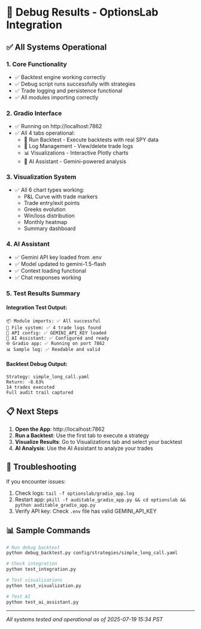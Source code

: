 # 🧪 Debug Results - OptionsLab Integration

## ✅ All Systems Operational

### 1. **Core Functionality**
- ✅ Backtest engine working correctly
- ✅ Debug script runs successfully with strategies
- ✅ Trade logging and persistence functional
- ✅ All modules importing correctly

### 2. **Gradio Interface** 
- ✅ Running on http://localhost:7862
- ✅ All 4 tabs operational:
  - 🚀 Run Backtest - Execute backtests with real SPY data
  - 📁 Log Management - View/delete trade logs
  - 📊 Visualizations - Interactive Plotly charts
  - 🤖 AI Assistant - Gemini-powered analysis

### 3. **Visualization System**
- ✅ All 6 chart types working:
  - P&L Curve with trade markers
  - Trade entry/exit points
  - Greeks evolution
  - Win/loss distribution
  - Monthly heatmap
  - Summary dashboard

### 4. **AI Assistant**
- ✅ Gemini API key loaded from .env
- ✅ Model updated to gemini-1.5-flash
- ✅ Context loading functional
- ✅ Chat responses working

### 5. **Test Results Summary**

#### Integration Test Output:
```
📦 Module imports: ✅ All successful
📁 File system: ✅ 4 trade logs found
🔑 API config: ✅ GEMINI_API_KEY loaded
🤖 AI Assistant: ✅ Configured and ready
🌐 Gradio app: ✅ Running on port 7862
📊 Sample log: ✅ Readable and valid
```

#### Backtest Debug Output:
```
Strategy: simple_long_call.yaml
Return: -8.63%
14 trades executed
Full audit trail captured
```

## 📋 Next Steps

1. **Open the App**: http://localhost:7862
2. **Run a Backtest**: Use the first tab to execute a strategy
3. **Visualize Results**: Go to Visualizations tab and select your backtest
4. **AI Analysis**: Use the AI Assistant to analyze your trades

## 🔧 Troubleshooting

If you encounter issues:
1. Check logs: `tail -f optionslab/gradio_app.log`
2. Restart app: `pkill -f auditable_gradio_app.py && cd optionslab && python auditable_gradio_app.py`
3. Verify API key: Check `.env` file has valid GEMINI_API_KEY

## 📊 Sample Commands

```bash
# Run debug backtest
python debug_backtest.py config/strategies/simple_long_call.yaml

# Check integration
python test_integration.py

# Test visualizations
python test_visualization.py

# Test AI
python test_ai_assistant.py
```

---
*All systems tested and operational as of 2025-07-19 15:34 PST*